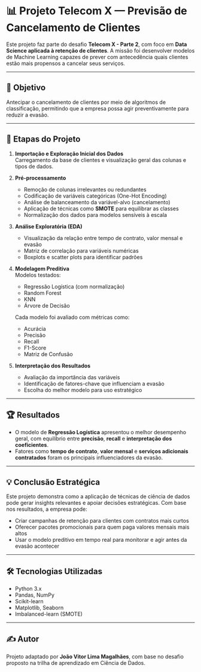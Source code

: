 
# 📊 Projeto Telecom X — Previsão de Cancelamento de Clientes

Este projeto faz parte do desafio **Telecom X - Parte 2**, com foco em **Data Science aplicada à retenção de clientes**. A missão foi desenvolver modelos de Machine Learning capazes de prever com antecedência quais clientes estão mais propensos a cancelar seus serviços.

---

## 🎯 Objetivo

Antecipar o cancelamento de clientes por meio de algoritmos de classificação, permitindo que a empresa possa agir preventivamente para reduzir a evasão.

---

## 🧠 Etapas do Projeto

1. **Importação e Exploração Inicial dos Dados**  
   Carregamento da base de clientes e visualização geral das colunas e tipos de dados.

2. **Pré-processamento**  
   - Remoção de colunas irrelevantes ou redundantes  
   - Codificação de variáveis categóricas (One-Hot Encoding)  
   - Análise de balanceamento da variável-alvo (cancelamento)  
   - Aplicação de técnicas como **SMOTE** para equilibrar as classes  
   - Normalização dos dados para modelos sensíveis à escala

3. **Análise Exploratória (EDA)**  
   - Visualização da relação entre tempo de contrato, valor mensal e evasão  
   - Matriz de correlação para variáveis numéricas  
   - Boxplots e scatter plots para identificar padrões

4. **Modelagem Preditiva**  
   Modelos testados:
   - Regressão Logística (com normalização)  
   - Random Forest  
   - KNN  
   - Árvore de Decisão

   Cada modelo foi avaliado com métricas como:
   - Acurácia  
   - Precisão  
   - Recall  
   - F1-Score  
   - Matriz de Confusão

5. **Interpretação dos Resultados**  
   - Avaliação da importância das variáveis  
   - Identificação de fatores-chave que influenciam a evasão  
   - Escolha do melhor modelo para uso estratégico

---

## 🏆 Resultados

- O modelo de **Regressão Logística** apresentou o melhor desempenho geral, com equilíbrio entre **precisão**, **recall** e **interpretação dos coeficientes**.
- Fatores como **tempo de contrato**, **valor mensal** e **serviços adicionais contratados** foram os principais influenciadores da evasão.

---

## 💡 Conclusão Estratégica

Este projeto demonstra como a aplicação de técnicas de ciência de dados pode gerar insights relevantes e apoiar decisões estratégicas. Com base nos resultados, a empresa pode:

- Criar campanhas de retenção para clientes com contratos mais curtos
- Oferecer pacotes promocionais para quem paga valores mensais mais altos
- Usar o modelo preditivo em tempo real para monitorar e agir antes da evasão acontecer

---

## 🛠️ Tecnologias Utilizadas

- Python 3.x  
- Pandas, NumPy  
- Scikit-learn  
- Matplotlib, Seaborn  
- Imbalanced-learn (SMOTE)

---

## ✍️ Autor

Projeto adaptado por **João Vitor Lima Magalhães**, com base no desafio proposto na trilha de aprendizado em Ciência de Dados.
